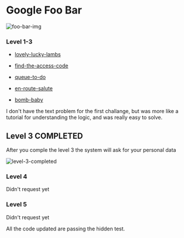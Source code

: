 # Google Foo Bar

![foo-bar-img](https://github.com/erik18xk/foo-bar/blob/master/media/Screenshot%202019-07-01%20at%2013.04.54.png)

### Level 1-3

- [lovely-lucky-lambs](https://github.com/erik18xk/foo-bar/tree/master/lovely_lucky_lambs)

- [find-the-access-code](https://github.com/erik18xk/foo-bar/tree/master/find_the_access_code)

- [queue-to-do](https://github.com/erik18xk/foo-bar/tree/master/queue_to_do)

- [en-route-salute](https://github.com/erik18xk/foo-bar/tree/master/en_route_salute)

- [bomb-baby](https://github.com/erik18xk/foo-bar/tree/master/bomb_baby)

I don't have the text problem for the first challange, but was more like a tutorial for understanding the logic, and was really easy to solve.

## Level 3 COMPLETED

After you comple the level 3 the system will ask for your personal data

![level-3-completed](https://github.com/erik18xk/foo-bar/blob/master/media/Screenshot%202019-07-05%20at%2012.02.51.png)

### Level 4

Didn't request yet

### Level 5

Didn't request yet

All the code updated are passing the hidden test.